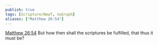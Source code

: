 ```yaml
---
publish: true
tags: [Scripture/NewT, noGraph]
aliases: ["Matthew 26:54"]
---
```

[Matthew 26:54](https://churchofjesuschrist.org/study/scriptures/nt/matt/26?lang=eng&id=p54#p54) But how then shall the scriptures be fulfilled, that thus it must be?
